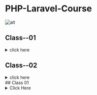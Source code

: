 # PHP-Laravel-Course
![alt](https://dash.ps/wp-content/uploads/2020/08/php-framework-laravel.jpg)

## Class--01
<details>
  <summary> click here </summary>
    1. Github
  
      - What is Git & Github
  
      - Why need Git & Github
  
      - Git bash Downloads & Installation
  
      - Create an Account on Github
  
      - Create project Local to Online
  
      - Create Project Online
  
      - How to fork any github project from another account.

    2. IDE / Code Editor
      - Vs Code Downloads
      - Vs Code Editor keyboard shortcuts
      - Important Package installation
 
</details>  
  
## Class--02
<details>
  <summary> click here </summary>
      - imran
      - hasan
      - bipul
 
</details>  
## Class 01

<details>
<summary>Click Here</summary>

### What is javaScript

- Popular web Programming Language 

- Scripting language 

- Lightweight 

- Cross-platform 

- Object-oriented syntax 

- Run-on browser 

## 2. IDE / Code Editor

- Vs Code Downloads

- Vs Code Editor keyboard shortcuts

- Important Package installation
</details> 
